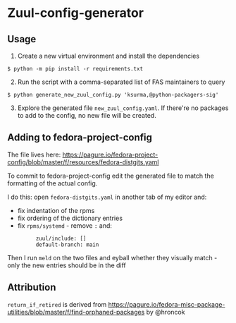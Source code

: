 # Zuul-config-generator

## Usage

1. Create a new virtual environment and install the dependencies 

```
$ python -m pip install -r requirements.txt
```

2. Run the script with a comma-separated list of FAS maintainers to query
```
$ python generate_new_zuul_config.py 'ksurma,@python-packagers-sig'
```

3. Explore the generated file `new_zuul_config.yaml`. If there're no packages to add to the config, no new file will be created.

## Adding to fedora-project-config

The file lives here: https://pagure.io/fedora-project-config/blob/master/f/resources/fedora-distgits.yaml

To commit to fedora-project-config edit the generated file to match the formatting of the actual config.

I do this: open `fedora-distgits.yaml` in another tab of my editor and:
- fix indentation of the rpms
- fix ordering of the dictionary entries
- fix `rpms/systemd` - remove `:` and:
```
         zuul/include: []
         default-branch: main
```

Then I run `meld` on the two files and eyball whether they visually match - only the new entries should be in the diff


## Attribution

`return_if_retired` is derived from https://pagure.io/fedora-misc-package-utilities/blob/master/f/find-orphaned-packages by @hroncok
